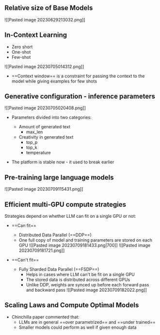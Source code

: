 ## Relative size of Base Models
![[Pasted image 20230629213032.png]]


## In-Context Learning
- Zero short
- One-shot
- Few-shot

![[Pasted image 20230705014312.png]]

- ==Context window== is a constraint for passing the context to the model while giving examples for few shots

## Generative configuration - inference parameters
![[Pasted image 20230705020408.png]]
- Parameters divided into two categories:
    - Amount of generated text
        - max_len
    - Creativity in generated text
        - top_p
        - top_k
        - temperature

- The platform is stable now - it used to break earlier 




## Pre-training large language models
![[Pasted image 20230709115431.png]]

## Efficient multi-GPU compute strategies
Strategies depend on whether LLM can fit on a single GPU or not:
- ==Can fit==
	- Distributed Data Parallel (==DDP==)
	- One full copy of model and training parameters are stored on each GPU
	  ![[Pasted image 20230709181433.png|700]]
	![[Pasted image 20230709181721.png]]


- ==Can't fit==
	- Fully Sharded Data Parallel (==FSDP==)
		- Helps in cases where LLM can't be fit on a single GPU
		- The stored data is distributed across different GPUs
		- Unlike DDP, weights are synced up before each forward pass and backward pass
	![[Pasted image 20230709182022.png]]

## Scaling Laws and Compute Optimal Models
- Chinchilla paper commented that:
	- LLMs are in general ==over parametrized== and ==under trained==
	- Smaller models could perform as well if given enough data